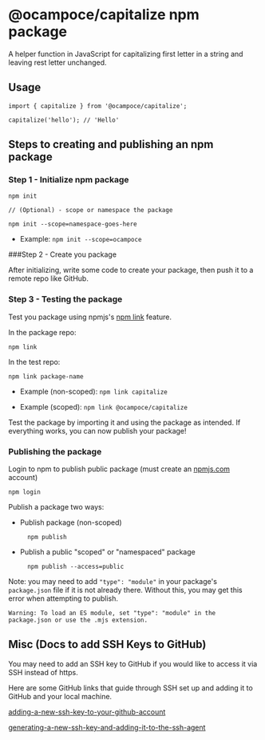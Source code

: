 # @ocampoce/capitalize npm package

A helper function in JavaScript for capitalizing first letter in a string and leaving rest letter unchanged.

## Usage

```
import { capitalize } from '@ocampoce/capitalize';

capitalize('hello'); // 'Hello'
```

## Steps to creating and publishing an npm package

### Step 1 - Initialize npm package

    npm init

    // (Optional) - scope or namespace the package

    npm init --scope=namespace-goes-here

- Example: `npm init --scope=ocampoce`

###Step 2 - Create you package

After initializing, write some code to create your package, then push it to a remote repo like GitHub.

### Step 3 - Testing the package

Test you package using npmjs's [npm link](https://docs.npmjs.com/cli/v10/commands/npm-link) feature.

In the package repo:

    npm link

In the test repo:

    npm link package-name

- Example (non-scoped): `npm link capitalize`

- Example (scoped): `npm link @ocampoce/capitalize`

Test the package by importing it and using the package as intended. If everything works, you can now publish your package!

### Publishing the package

Login to npm to publish public package (must create an [npmjs.com](https://www.npmjs.com/) account)

    npm login

Publish a package two ways:

- Publish package (non-scoped)

        npm publish

- Publish a public "scoped" or "namespaced" package

        npm publish --access=public

Note: you may need to add `"type": "module"` in your
package's `package.json` file if it is not already there. Without this, you may get this error when attempting to publish.

    Warning: To load an ES module, set "type": "module" in the package.json or use the .mjs extension.

## Misc (Docs to add SSH Keys to GitHub)

You may need to add an SSH key to GitHub if you would like to access it via SSH instead of https.

Here are some GitHub links that guide through SSH set up and adding it to GitHub and your local machine.

[adding-a-new-ssh-key-to-your-github-account](https://docs.github.com/en/authentication/connecting-to-github-with-ssh/adding-a-new-ssh-key-to-your-github-account)

[generating-a-new-ssh-key-and-adding-it-to-the-ssh-agent](https://docs.github.com/en/authentication/connecting-to-github-with-ssh/generating-a-new-ssh-key-and-adding-it-to-the-ssh-agent)
